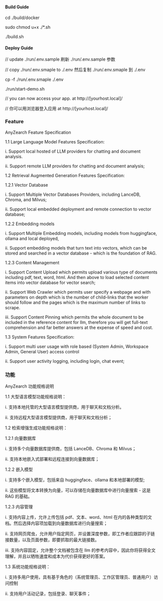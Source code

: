 #### Build Guide #### 
cd ./build/docker

sudo chmod u+x ./*.sh

./build.sh

#### Deploy Guide #### 
// update ./run/.env.sample 刷新 ./run/.env.sample 参数

// copy ./run/.env.smaple to ./.env 然后复制 ./run/.env.smaple 到 ./.env

cp -f ./run/.env.smaple ./.env

./run/start-demo.sh


// you can now access your app. at http://[yourhost.local]/

// 你可以用浏览器登入应用 at http://[yourhost.local]/


### Feature ###

AnyZearch Feature Specification



1.1	Large Language Model Features Specification:

i.	Support local hosted of LLM providers for chatting and document analysis.

ii.	Support remote LLM providers for chatting and document analysis;



1.2	Retrieval Augmented Generation Features Specification:

1.2.1	Vector Database 

i.	Support Multiple Vector Databases Providers, including LanceDB, Chroma, and Milvus; 

ii.	Support local embedded deployment and remote connection to vector database;

1.2.2	Embedding models

i.	Support Multiple Embedding models, including models from huggingface, ollama and local deployed, 

ii. Support embedding models that turn text into vectors, which can be stored and searched in a vector database - which is the foundation of RAG.

1.2.3	Content Management

i.	Support Content Upload which permits upload various type of documents including pdf, text, word, html. And then above to load selected content items into vector database for vector search;

ii.	Support Web Crawler which permits user specify a webpage and with parameters on depth which is the number of child-links that the worker should follow and the pages which is the maximum number of links to scrape.

iii.	Support Content Pinning which permits the whole document to be included in the reference content for llm, therefore you will get full-text comprehension and far better answers at the expense of speed and cost.



1.3	System Features Specification:

i.	Support multi user usage with role based (System Admin, Workspace Admin, General User) access control

ii.	Support user activity logging, including login, chat event;


### 功能 ###

AnyZearch 功能规格说明


1.1 大型语言模型功能规格说明：

i. 支持本地托管的大型语言模型提供商，用于聊天和文档分析。

ii. 支持远程大型语言模型提供商，用于聊天和文档分析；


1.2 检索增强生成功能规格说明：

1.2.1 向量数据库

i. 支持多个向量数据库提供商，包括 LanceDB、Chroma 和 Milvus；

ii. 支持本地嵌入式部署和远程连接到向量数据库；

1.2.2 嵌入模型

i. 支持多个嵌入模型，包括来自 huggingface、ollama 和本地部署的模型;

ii. 这些模型将文本转换为向量，可以存储在向量数据库中进行向量搜索 - 这是 RAG 的基础。

1.2.3 内容管理

i. 支持内容上传，允许上传包括 pdf、文本、word、html 在内的各种类型的文档。然后选择内容项加载到向量数据库进行向量搜索；

ii. 支持网页爬虫，允许用户指定网页，并设置深度参数，即工作者应跟踪的子链接数量，以及页面参数，即要抓取的最大链接数。

iii. 支持内容固定，允许整个文档被包含在 llm 的参考内容中，因此你将获得全文理解，并且以牺牲速度和成本为代价获得更好的答案。


1.3 系统功能规格说明：

i. 支持多用户使用，具有基于角色的（系统管理员、工作区管理员、普通用户）访问控制

ii. 支持用户活动记录，包括登录、聊天事件；


